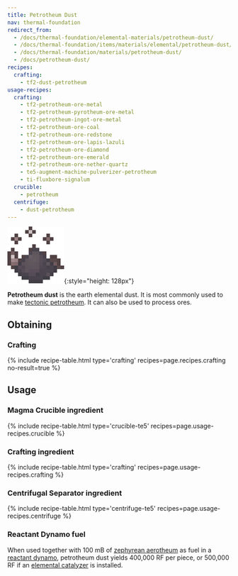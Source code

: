 ```yaml
---
title: Petrotheum Dust
nav: thermal-foundation
redirect_from:
  - /docs/thermal-foundation/elemental-materials/petrotheum-dust/
  - /docs/thermal-foundation/items/materials/elemental/petrotheum-dust/
  - /docs/thermal-foundation/materials/petrotheum-dust/
  - /docs/petrotheum-dust/
recipes:
  crafting:
    - tf2-dust-petrotheum
usage-recipes:
  crafting:
    - tf2-petrotheum-ore-metal
    - tf2-petrotheum-pyrotheum-ore-metal
    - tf2-petrotheum-ingot-ore-metal
    - tf2-petrotheum-ore-coal
    - tf2-petrotheum-ore-redstone
    - tf2-petrotheum-ore-lapis-lazuli
    - tf2-petrotheum-ore-diamond
    - tf2-petrotheum-ore-emerald
    - tf2-petrotheum-ore-nether-quartz
    - te5-augment-machine-pulverizer-petrotheum
    - ti-fluxbore-signalum
  crucible:
    - petrotheum
  centrifuge:
    - dust-petrotheum
---
```


![Petrotheum dust](/assets/images/thermal-foundation/dust-petrotheum.gif){:style="height: 128px"}


**Petrotheum dust** is the earth elemental dust. It is most commonly used to
make [tectonic petrotheum](/docs/thermal-foundation/tectonic-petrotheum/). It can also be used to
process ores.


Obtaining
---------

### Crafting
{% include recipe-table.html type='crafting' recipes=page.recipes.crafting no-result=true %}


Usage
-----

### Magma Crucible ingredient
{% include recipe-table.html type='crucible-te5' recipes=page.usage-recipes.crucible %}

### Crafting ingredient
{% include recipe-table.html type='crafting' recipes=page.usage-recipes.crafting %}

### Centrifugal Separator ingredient
{% include recipe-table.html type='centrifuge-te5' recipes=page.usage-recipes.centrifuge %}

### Reactant Dynamo fuel
When used together with 100 mB of [zephyrean
aerotheum](/docs/thermal-foundation/zephyrean-aerotheum/) as fuel in a [reactant
dynamo](/docs/thermal-expansion/reactant-dynamo/), petrotheum dust yields 400,000 RF per piece, or
500,000 RF if an [elemental catalyzer](/docs/thermal-expansion/augment-elemental-catalyzer/) is
installed.
